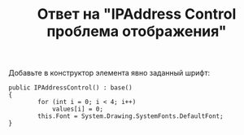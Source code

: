 ﻿---
title: "Ответ на \"IPAddress Control проблема отображения\""
se.owner.user_id: 240512
se.owner.display_name: "MSDN.WhiteKnight"
se.owner.link: "https://ru.stackoverflow.com/users/240512/msdn-whiteknight"
se.answer_id: 787084
se.question_id: 787069
se.post_type: answer
se.score: 1
se.is_accepted: True
---
<p>Добавьте в конструктор элемента явно заданный шрифт:</p>

<pre><code>public IPAddressControl() : base()
{
        for (int i = 0; i &lt; 4; i++)
            values[i] = 0;
        this.Font = System.Drawing.SystemFonts.DefaultFont;
}
</code></pre>
